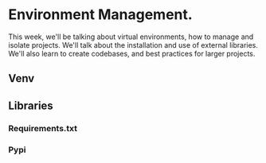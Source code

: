 # Environment Management.
This week, we'll be talking about virtual environments, how to manage and isolate projects. We'll talk about the installation and use of external libraries. We'll also learn to create codebases, and best practices for larger projects. 

## Venv

## Libraries

### Requirements.txt

### Pypi
